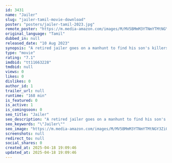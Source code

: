 ```yaml
---
id: 3431
name: "Jailer"
slug: "jailer-tamil-movie-download"
poster: "posters/jailer-tamil-2023.jpg"
remote_poster: "https://m.media-amazon.com/images/M/MV5BMmM3YTNmYTMtNGY3Zi00NzJjLThiN2ItMDQ5ODQ4YmFlY2ZiXkEyXkFqcGc@._V1_SX300.jpg"
original_language: "Tamil"
dubbed_in: null
released_date: "10 Aug 2023"
synopsis: "A retired jailer goes on a manhunt to find his son's killers. But the road leads him to a familiar, albeit a bit darker place. Can he emerge from this complex situation successfully?"
type: "movie"
rating: "7.1"
imdbid: "tt11663228"
tmdbid: null
views: 0
likes: 0
dislikes: 0
author_id: 1
trailer_url: null
runtime: "168 min"
is_featured: 0
is_active: 1
is_comingsoon: 0
seo_title: "Jailer"
seo_description: "A retired jailer goes on a manhunt to find his son's killers. But the road leads him to a familiar, albeit a bit darker place. Can he emerge from this complex situation successfully?"
seo_keywords: "\"Jailer\""
seo_image: "https://m.media-amazon.com/images/M/MV5BMmM3YTNmYTMtNGY3Zi00NzJjLThiN2ItMDQ5ODQ4YmFlY2ZiXkEyXkFqcGc@._V1_SX300.jpg"
screenshots: null
redirect_to: null
social_shares: 0
created_at: 2025-04-18 19:09:46
updated_at: 2025-04-18 19:09:46
---
```


